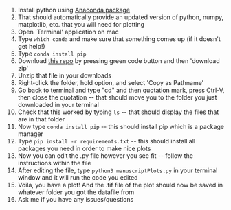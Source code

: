 1. Install python using [Anaconda package](https://www.anaconda.com/products/individual)
1. That should automatically provide an updated version of python, numpy, matplotlib, etc. that you will need for plotting
1. Open 'Terminal' application on mac
1. Type `which conda` and make sure that something comes up (if it doesn't get help!)
1. Type `conda install pip`
1. Download [this repo](https://github.com/brad-ley/manuscript-plots) by pressing green code button and then 'download zip'
1. Unzip that file in your downloads
1. Right-click the folder, hold option, and select 'Copy as Pathname'
1. Go back to terminal and type "cd" and then quotation mark, press Ctrl-V, then close the quotation -- that should move you to the folder you just downloaded in your terminal
1. Check that this worked by typing `ls` -- that should display the files that are in that folder
1. Now type `conda install pip` -- this should install pip which is a package manager
1. Type `pip install -r requirements.txt` -- this should install all packages you need in order to make nice plots
1. Now you can edit the .py file however you see fit -- follow the instructions within the file
1. After editing the file, type `python3 manuscriptPlots.py` in your terminal window and it will run the code you edited
1. Voila, you have a plot! And the .tif file of the plot should now be saved in whatever folder you got the datafile from
1. Ask me if you have any issues/questions
